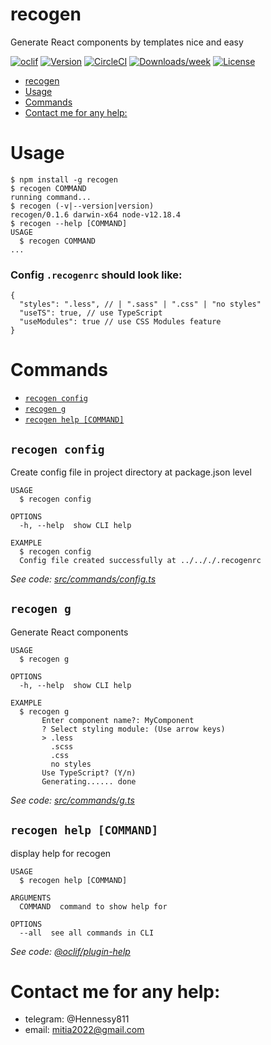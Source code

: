 # recogen

Generate React components by templates nice and easy

[![oclif](https://img.shields.io/badge/cli-oclif-brightgreen.svg)](https://oclif.io)
[![Version](https://img.shields.io/npm/v/recogen.svg)](https://npmjs.org/package/recogen)
[![CircleCI](https://circleci.com/gh/Hennessy811/recogen/tree/master.svg?style=shield)](https://circleci.com/gh/Hennessy811/recogen/tree/master)
[![Downloads/week](https://img.shields.io/npm/dw/recogen.svg)](https://npmjs.org/package/recogen)
[![License](https://img.shields.io/npm/l/recogen.svg)](https://github.com/Hennessy811/recogen/blob/master/package.json)

<!-- toc -->
* [recogen](#recogen)
* [Usage](#usage)
* [Commands](#commands)
* [Contact me for any help:](#contact-me-for-any-help)
<!-- tocstop -->

# Usage

<!-- usage -->
```sh-session
$ npm install -g recogen
$ recogen COMMAND
running command...
$ recogen (-v|--version|version)
recogen/0.1.6 darwin-x64 node-v12.18.4
$ recogen --help [COMMAND]
USAGE
  $ recogen COMMAND
...
```
<!-- usagestop -->

### Config `.recogenrc` should look like:

```
{
  "styles": ".less", // | ".sass" | ".css" | "no styles"
  "useTS": true, // use TypeScript
  "useModules": true // use CSS Modules feature
}
```

# Commands

<!-- commands -->
* [`recogen config`](#recogen-config)
* [`recogen g`](#recogen-g)
* [`recogen help [COMMAND]`](#recogen-help-command)

## `recogen config`

Create config file in project directory at package.json level

```
USAGE
  $ recogen config

OPTIONS
  -h, --help  show CLI help

EXAMPLE
  $ recogen config
  Config file created successfully at ../.././.recogenrc
```

_See code: [src/commands/config.ts](https://github.com/Hennessy811/recogen/blob/v0.1.6/src/commands/config.ts)_

## `recogen g`

Generate React components

```
USAGE
  $ recogen g

OPTIONS
  -h, --help  show CLI help

EXAMPLE
  $ recogen g
       Enter component name?: MyComponent
       ? Select styling module: (Use arrow keys)
       > .less
         .scss
         .css
         no styles
       Use TypeScript? (Y/n)
       Generating...... done
```

_See code: [src/commands/g.ts](https://github.com/Hennessy811/recogen/blob/v0.1.6/src/commands/g.ts)_

## `recogen help [COMMAND]`

display help for recogen

```
USAGE
  $ recogen help [COMMAND]

ARGUMENTS
  COMMAND  command to show help for

OPTIONS
  --all  see all commands in CLI
```

_See code: [@oclif/plugin-help](https://github.com/oclif/plugin-help/blob/v3.2.0/src/commands/help.ts)_
<!-- commandsstop -->

# Contact me for any help:

- telegram: @Hennessy811
- email: mitia2022@gmail.com
